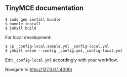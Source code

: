 ## TinyMCE documentation

    $ sudo gem install bundle
    $ bundle install
    $ jekyll build

For local development:

    $ cp _config-local.sample.yml _config-local.yml
    $ jekyll serve --config _config.yml,_config-local.yml

Edit `_config-local.yml` accordingly with your workflow.

Navigate to http://127.0.0.1:4000/
